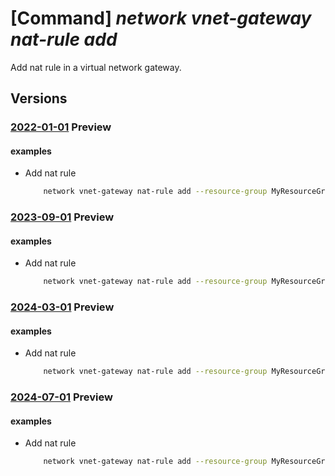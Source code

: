# [Command] _network vnet-gateway nat-rule add_

Add nat rule in a virtual network gateway.

## Versions

### [2022-01-01](/Resources/mgmt-plane/L3N1YnNjcmlwdGlvbnMve30vcmVzb3VyY2Vncm91cHMve30vcHJvdmlkZXJzL21pY3Jvc29mdC5uZXR3b3JrL3ZpcnR1YWxuZXR3b3JrZ2F0ZXdheXMve30=/2022-01-01.xml) **Preview**

<!-- mgmt-plane /subscriptions/{}/resourcegroups/{}/providers/microsoft.network/virtualnetworkgateways/{} 2022-01-01 properties.natRules[] -->

#### examples

- Add nat rule
    ```bash
        network vnet-gateway nat-rule add --resource-group MyResourceGroup --gateway-name MyVnetGateway --name Nat --internal-mappings 10.4.0.0/24 --external-mappings 192.168.21.0/24
    ```

### [2023-09-01](/Resources/mgmt-plane/L3N1YnNjcmlwdGlvbnMve30vcmVzb3VyY2Vncm91cHMve30vcHJvdmlkZXJzL21pY3Jvc29mdC5uZXR3b3JrL3ZpcnR1YWxuZXR3b3JrZ2F0ZXdheXMve30=/2023-09-01.xml) **Preview**

<!-- mgmt-plane /subscriptions/{}/resourcegroups/{}/providers/microsoft.network/virtualnetworkgateways/{} 2023-09-01 properties.natRules[] -->

#### examples

- Add nat rule
    ```bash
        network vnet-gateway nat-rule add --resource-group MyResourceGroup --gateway-name MyVnetGateway --name Nat --internal-mappings 10.4.0.0/24 --external-mappings 192.168.21.0/24
    ```

### [2024-03-01](/Resources/mgmt-plane/L3N1YnNjcmlwdGlvbnMve30vcmVzb3VyY2Vncm91cHMve30vcHJvdmlkZXJzL21pY3Jvc29mdC5uZXR3b3JrL3ZpcnR1YWxuZXR3b3JrZ2F0ZXdheXMve30=/2024-03-01.xml) **Preview**

<!-- mgmt-plane /subscriptions/{}/resourcegroups/{}/providers/microsoft.network/virtualnetworkgateways/{} 2024-03-01 properties.natRules[] -->

#### examples

- Add nat rule
    ```bash
        network vnet-gateway nat-rule add --resource-group MyResourceGroup --gateway-name MyVnetGateway --name Nat --internal-mappings 10.4.0.0/24 --external-mappings 192.168.21.0/24
    ```

### [2024-07-01](/Resources/mgmt-plane/L3N1YnNjcmlwdGlvbnMve30vcmVzb3VyY2Vncm91cHMve30vcHJvdmlkZXJzL21pY3Jvc29mdC5uZXR3b3JrL3ZpcnR1YWxuZXR3b3JrZ2F0ZXdheXMve30=/2024-07-01.xml) **Preview**

<!-- mgmt-plane /subscriptions/{}/resourcegroups/{}/providers/microsoft.network/virtualnetworkgateways/{} 2024-07-01 properties.natRules[] -->

#### examples

- Add nat rule
    ```bash
        network vnet-gateway nat-rule add --resource-group MyResourceGroup --gateway-name MyVnetGateway --name Nat --internal-mappings 10.4.0.0/24 --external-mappings 192.168.21.0/24
    ```
